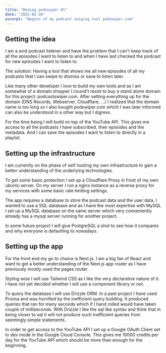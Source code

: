 ```yaml
---
title: "DevLog podswiper #1"
date: "2025-02-26"
excerpt: "Beginn of my podcast swiping tool podswiper.com"
---
```


## Getting the idea

I am a avid podcast listener and have the problem that I can't keep track of all the episodes I want to listen to and when I have last checked the podcast for new episodes I want to listen to.

The solution: Having a tool that shows me all new episodes of all my podcasts that I can swipe to dismiss or save to listen later.

Like many other developer I love to build my own tools and as I am somewhat of a domain shopper I cound't resist to buy a stand alone domain for this project: podcastswiper.com. After setting everything up for the domain (DNS Records, Webserver, Cloudflare, ...) I realized that the domain name is too long so I also bought podswiper.com which I was later informed can also be understood in a other way but I digress.

For the time being I will build on top of the YouTube API. This gives me access to all the podcasts I have subscribed, their episodes and the metadata. And I can save the episodes I want to listen to directly in a playlist.

## Setting up the infrastructure

I am currently on the phase of self hosting my own infrastructure to gain a better understanding of the underlying technologies.

To get some basic protection I set up a Cloudflare Proxy in front of my own ubuntu server. On my server I run a nginx instance as a reverse proxy for my services with some basic rate limiting settings.

The app requires a database to store the podcast data and the user data. I wanted to use a SQL database and as I have the most expertise with MySQL I set up a MySQL database on the same server which very conveniently already has a mysql server running for another project.

In some future project I will give PostgreSQL a shot to see how it compares and why everyone is defaulting to nowadays.

## Setting up the app

For the front end my go to choice is Next.js. I am a big fan of React and want to get a better understanding of the Next.js app router as I have previously mostly used the pages router.

Styling wise I will use Tailwind CSS as I like the very declarative nature of it. I have not yet decided whether I will use a component library or not.

To query the database I will use Drizzle ORM. In a past project I have used Prisma and was horrified by the inefficient query building. It produced queries that ran for many seconds which if I hand rolled would have taken couple of milliseconds. With Drizzle I like the sql like syntax and think that in being closer to sql it will not produce such inefficient queries from seemingly simple statements.

In order to get access to the YouTube API I set up a Google OAuth Client set to dev mode in the Google Cloud Console. This gives me 10000 credits per day for the YouTube API which should be more than enough for the beginning.
